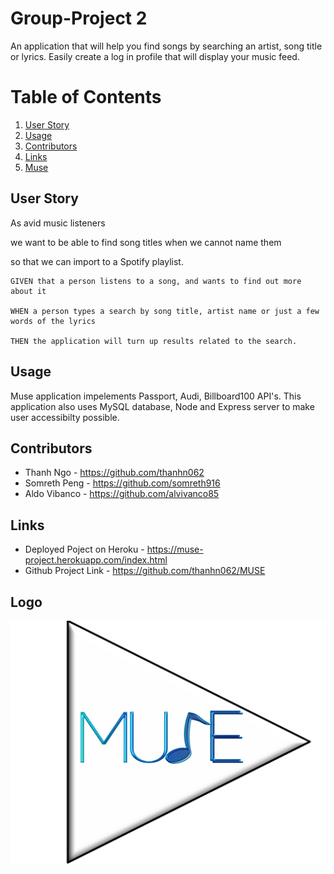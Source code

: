 
# Group-Project 2

An application that will help you find songs by searching an artist, song title or lyrics. Easily create a log in profile that will display your music feed. 

# Table of Contents
1. [User Story](#User-Story)
2. [Usage](#Usage)
3. [Contributors](#Contributors)
4. [Links](#Links)
5. [Muse](#Logo)


## User Story

As avid music listeners 

we want to be able to find song titles when we cannot name them

so that we can import to a Spotify playlist. 

```
GIVEN that a person listens to a song, and wants to find out more about it

WHEN a person types a search by song title, artist name or just a few words of the lyrics

THEN the application will turn up results related to the search.
```

## Usage

Muse application impelements Passport, Audi, Billboard100 API's. This application also uses MySQL database, Node and Express server to make user accessibilty possible. 

## Contributors

* Thanh Ngo - https://github.com/thanhn062
* Somreth Peng - https://github.com/somreth916
* Aldo Vibanco - https://github.com/alvivanco85

## Links
* Deployed Poject on Heroku - https://muse-project.herokuapp.com/index.html
* Github Project Link - https://github.com/thanhn062/MUSE

## Logo
![MuSe](./public/muselogo2.png)



